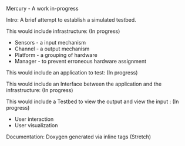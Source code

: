 Mercury - A work in-progress

Intro:
A brief attempt to establish a simulated testbed.

This would include infrastructure: (In progress)
<ul>
<li>Sensors - a input mechanism</li>
<li>Channel - a output mechanism </li>
<li>Platform - a grouping of hardware</li>
<li>Manager - to prevent erroneous hardware assignment</li>
</ul>
This would include an application to test: (In progress)

This would include an Interface between the application and the infrastructure: (In progress)

This would include a Testbed to view the output and view the input : (In progress)
<ul>
<li>User interaction</li>
<li>User visualization</li>
</ul>
Documentation:
Doxygen generated via inline tags (Stretch)
